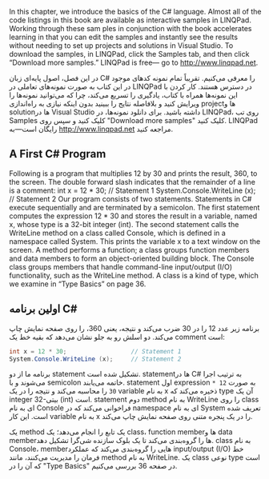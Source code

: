  In this chapter, we introduce the basics of the C# language.
 Almost all of the code listings in this book are available as
 interactive samples in LINQPad. Working through these sam
ples in conjunction with the book accelerates learning in that
 you can edit the samples and instantly see the results without
 needing to set up projects and solutions in Visual Studio.
 To download the samples, in LINQPad, click the Samples tab,
 and then click “Download more samples.” LINQPad is free—
 go to http://www.linqpad.net.


در این فصل، اصول پایه‌ای زبان C# را معرفی می‌کنیم.
تقریباً تمام نمونه کدهای موجود در این کتاب به صورت نمونه‌های تعاملی در LINQPad در دسترس هستند. کار کردن با این نمونه‌ها همراه با کتاب، یادگیری را تسریع می‌کند، چرا که می‌توانید نمونه‌ها را ویرایش کنید و بلافاصله نتایج را ببینید بدون اینکه نیازی به راه‌اندازی project‌ها و solution‌ها در Visual Studio داشته باشید.
برای دانلود نمونه‌ها، در LINQPad، روی تب Samples کلیک کنید و سپس روی "Download more samples" کلیک کنید. LINQPad رایگان است—به http://www.linqpad.net مراجعه کنید.

 ## A First C# Program
 Following is a program that multiplies 12 by 30 and prints the result, 360, to
 the screen. The double forward slash indicates that the remainder of a line is a
 comment:
 int x = 12 * 30;                  // Statement 1
 System.Console.WriteLine (x);     // Statement 2
 Our program consists of two statements. Statements in C# execute sequentially and
 are terminated by a semicolon. The first statement computes the expression 12 * 30
 and stores the result in a variable, named x, whose type is a 32-bit integer (int).
 The second statement calls the WriteLine method on a class called Console, which is
 defined in a namespace called System. This prints the variable x to a text window on
 the screen.
 A method performs a function; a class groups function members and data members
 to form an object-oriented building block. The Console class groups members
 that handle command-line input/output (I/O) functionality, such as the WriteLine
 method. A class is a kind of type, which we examine in “Type Basics” on page 36.

 ## اولین برنامه C#

برنامه زیر عدد 12 را در 30 ضرب می‌کند و نتیجه، یعنی 360، را روی صفحه نمایش چاپ می‌کند. دو اسلش رو به جلو نشان می‌دهد که بقیه خط یک comment است:
```csharp
int x = 12 * 30;                  // Statement 1
System.Console.WriteLine (x);     // Statement 2
```

برنامه ما از دو statement تشکیل شده است. statement‌ها در C# به ترتیب اجرا می‌شوند و با semicolon خاتمه می‌یابند. statement اول expression به صورت `12 * 30` را محاسبه می‌کند و نتیجه را در یک variable به نام x ذخیره می‌کند که type آن یک integer 32-بیتی (int) است.
statement دوم method به نام WriteLine را روی class ای به نام Console فراخوانی می‌کند که در namespace ای به نام System تعریف شده است. این کار variable به نام x را در یک پنجره متنی روی صفحه نمایش چاپ می‌کند.

یک method یک تابع را انجام می‌دهد؛ یک class، function member‌ها و data member‌ها را گروه‌بندی می‌کند تا یک بلوک سازنده شی‌گرا تشکیل دهد. class به نام Console، member‌هایی را گروه‌بندی می‌کند که عملکرد input/output (I/O) خط فرمان را مدیریت می‌کنند، مانند method به نام WriteLine. یک class نوعی type است که آن را در "Type Basics" در صفحه 36 بررسی می‌کنیم.


